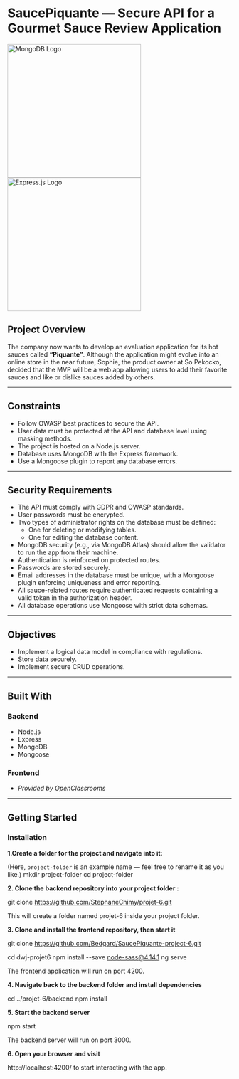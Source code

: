 # SaucePiquante — Secure API for a Gourmet Sauce Review Application

<img src="https://webassets.mongodb.com/_com_assets/cms/mongodb-logo-rgb-j6w271g1xn.jpg" alt="MongoDB Logo" width="300" />
<img src="https://upload.wikimedia.org/wikipedia/commons/6/64/Expressjs.png" alt="Express.js Logo" width="300" />

## Project Overview

The company now wants to develop an evaluation application for its hot sauces called **“Piquante”**. Although the application might evolve into an online store in the near future, Sophie, the product owner at So Pekocko, decided that the MVP will be a web app allowing users to add their favorite sauces and like or dislike sauces added by others.

---

## Constraints

- Follow OWASP best practices to secure the API.
- User data must be protected at the API and database level using masking methods.
- The project is hosted on a Node.js server.
- Database uses MongoDB with the Express framework.
- Use a Mongoose plugin to report any database errors.

---

## Security Requirements

- The API must comply with GDPR and OWASP standards.
- User passwords must be encrypted.
- Two types of administrator rights on the database must be defined:
  - One for deleting or modifying tables.
  - One for editing the database content.
- MongoDB security (e.g., via MongoDB Atlas) should allow the validator to run the app from their machine.
- Authentication is reinforced on protected routes.
- Passwords are stored securely.
- Email addresses in the database must be unique, with a Mongoose plugin enforcing uniqueness and error reporting.
- All sauce-related routes require authenticated requests containing a valid token in the authorization header.
- All database operations use Mongoose with strict data schemas.

---

## Objectives

- Implement a logical data model in compliance with regulations.
- Store data securely.
- Implement secure CRUD operations.

---

## Built With

### Backend

- Node.js  
- Express  
- MongoDB  
- Mongoose  

### Frontend

- *Provided by OpenClassrooms*
---

## Getting Started

### Installation

**1.Create a folder for the project and navigate into it:**

(Here, `project-folder` is an example name — feel free to rename it as you like.)
mkdir project-folder
cd project-folder

**2. Clone the backend repository into your project folder :**

git clone https://github.com/StephaneChimy/projet-6.git

This will create a folder named projet-6 inside your project folder.

**3. Clone and install the frontend repository, then start it**

git clone https://github.com/Bedgard/SaucePiquante-project-6.git

cd dwj-projet6
npm install --save node-sass@4.14.1
ng serve

The frontend application will run on port 4200.

**4. Navigate back to the backend folder and install dependencies**

cd ../projet-6/backend
npm install

**5. Start the backend server**

npm start

The backend server will run on port 3000.

**6. Open your browser and visit**

http://localhost:4200/ to start interacting with the app.









